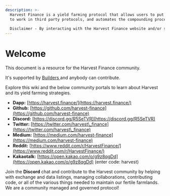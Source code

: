 ```yaml
---
description: >-
  Harvest Finance is a yield farming protocol that allows users to put their assets
  to work in third party protocols, and automates the compounding process for its users to acheive a true APY%.
  
  Disclaimer - By interacting with the Harvest Finance website and/or smart contracts, the user acknowledges the experimental nature of yield farming with Harvest Finance, its dependency on 3rd party protocols, and the potential for total loss of funds deposited. The user accepts full liability for their usage of Harvest Finance, and no financial responsibility is placed on the protocol developers or it’s contributors.
---
```


# Welcome

This document is a resource for the Harvest Finance community.

It's supported by [Builders ](builders.md)and anybody can contribute.

Explore this wiki and the below community portals to learn about Harvest and its yield farming strategies.

* **Dapp:** [https://harvest.finance/](https://harvest.finance/)
* **Github:** [https://github.com/harvest-finance](https://github.com/harvest-finance)
* **Discord:** [https://discord.gg/R5SeTVR](https://discord.gg/R5SeTVR)
* **Twitter:** [https://twitter.com/harvest\_finance](https://twitter.com/harvest\_finance)
* **Medium:** [https://medium.com/harvest-finance](https://medium.com/harvest-finance)
* **Reddit:** [https://www.reddit.com/r/HarvestFinance/](https://www.reddit.com/r/HarvestFinance/)
* **Kakaotalk:** [https://open.kakao.com/o/g9z8qgDd](https://open.kakao.com/o/g9z8qgDd) (enter code: harvest)

&#x20;Join the **Discord** chat and contribute to the Harvest community by helping with exchange and data listings, managing collaborations, contributing code, or all of the various things needed to maintain our fertile farmlands. We are a community managed and governed protocol!

